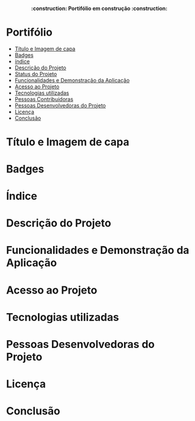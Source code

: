 <h4 align = "center">
    :construction: Portifólio em construção :construction:
</h4>

# Portifólio

* [Título e Imagem de capa](#Título-e-Imagem-de-capa)
* [Badges](#badges)
* [índice](https://github.com/JayneSoraya/meu-portifolio/blob/main/README.md#%C3%ADndice)
* [Descrição do Projeto](#descrição-do-projeto)
* [Status do Projeto](#status-do-Projeto)
* [Funcionalidades e Demonstração da Aplicação](#funcionalidades-e-demonstração-da-aplicação)
* [Acesso ao Projeto](#acesso-ao-projeto)
* [Tecnologias utilizadas](#tecnologias-utilizadas)
* [Pessoas Contribuidoras](#pessoas-contribuidoras)
* [Pessoas Desenvolvedoras do Projeto](#pessoas-desenvolvedoras)
* [Licença](#licença)
* [Conclusão](#conclusão)

# Título e Imagem de capa

# Badges

# Índice 

# Descrição do Projeto

# Funcionalidades e Demonstração da Aplicação

# Acesso ao Projeto

# Tecnologias utilizadas

# Pessoas Desenvolvedoras do Projeto

# Licença

# Conclusão
